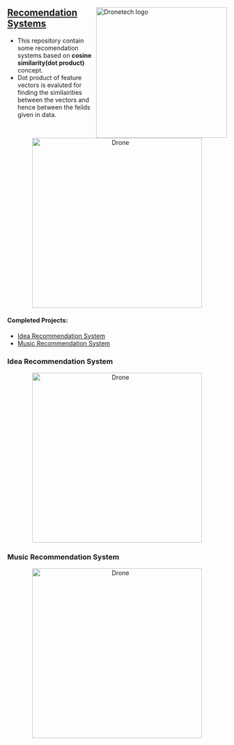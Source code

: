 

<div>
<img src=
"https://user-images.githubusercontent.com/78396437/178341873-22434747-15b6-4bea-a273-877ceac2eb0e.png" 
         alt="Dronetech logo" 
         align="right" 
         width="300">



## <ins>Recomendation Systems<ins> 

- This repository contain some recomendation systems based on **cosine similarity(dot product)** concept.
- Dot product of feature vectors is evaluted for finding the similairities between the vectors and hence between the feilds given in data.

<div align="center">
<img src= "https://user-images.githubusercontent.com/78396437/178341524-bdc3b55e-8a11-4f2a-9a84-6de8f46f7ad7.png" alt="Drone" align="center" width="390">
</div>


#### Completed Projects:

 <ul>
    <li>
       <a href="#idea-recommendation-system">Idea Recommendation System</a>
    </li>
    <li>
      <a href="#music-recommendation-system">Music Recommendation System</a>
    </li>
 </ul>


 ### Idea Recommendation System

 <div align="center">
<img src= "https://user-images.githubusercontent.com/78396437/178339280-5b31b149-dec1-40c2-aa26-9ccf555ef6d5.png" alt="Drone" align="center" width="390">
</div>

 ### Music Recommendation System

 <div align="center">
<img src= "https://user-images.githubusercontent.com/78396437/178340573-13194f3a-4d21-4107-95e5-30a33f47ddfa.png" alt="Drone" align="center" width="390">
</div>

